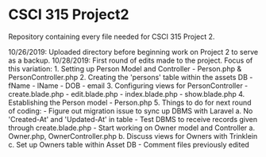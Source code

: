 # CSCI 315 Project2
Repository containing every file needed for CSCI 315 Project 2.  

10/26/2019: Uploaded directory before beginning work on Project 2 to serve as a backup. 
10/28/2019: First round of edits made to the project. Focus of this variation:
      1. Setting up Person Model and Controller
          - Person.php & PersonController.php
      2. Creating the 'persons' table within the assets DB
          - fName
          - lName
          - DOB
          - email
      3. Configuring views for PersonController
          - create.blade.php
          - edit.blade.php
          - index.blade.php
          - show.blade.php
      4. Establishing the Person model
          - Person.php
      5. Things to do for next round of coding:
          - Figure out migration issue to sync up DBMS with Laravel 
                a. No 'Created-At' and 'Updated-At' in table
          - Test DBMS to receive records given through create.blade.php
          - Start working on Owner model and Controller
                a. Owner.php, OwnerController.php
                b. Discuss views for Owners with Trinklein
                c. Set up Owners table within Asset DB
          - Comment files previously edited
